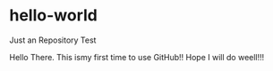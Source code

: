 # hello-world
Just an Repository Test

Hello There. This ismy first time to use GitHub!! Hope I will do weell!!!
